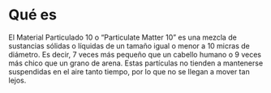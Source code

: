 # Qué es

El Material Particulado 10 o “Particulate Matter 10” es una mezcla de sustancias sólidas o líquidas de un tamaño igual o menor a 10 micras de diámetro. Es decir, 7 veces más pequeño que un cabello humano o 9 veces más chico que un grano de arena. Estas partículas no tienden a mantenerse suspendidas en el aire tanto tiempo, por lo que no se llegan a mover tan lejos.

